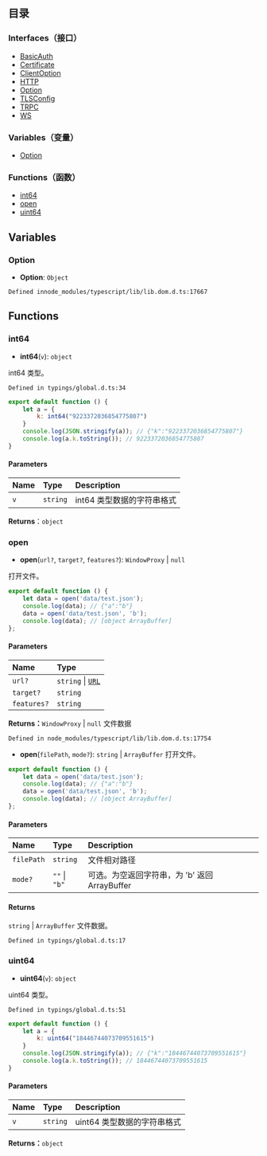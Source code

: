 ## 目录

### Interfaces（接口）
- [BasicAuth](https://cloud.tencent.com/document/product/1484/75806)
- [Certificate](https://cloud.tencent.com/document/product/1484/75807)
- [ClientOption](https://cloud.tencent.com/document/product/1484/75810)
- [HTTP](https://cloud.tencent.com/document/product/1484/75811)
- [Option](https://cloud.tencent.com/document/product/1484/75812)
- [TLSConfig](https://cloud.tencent.com/document/product/1484/75813)
- [TRPC](https://cloud.tencent.com/document/product/1484/75814)
- [WS](https://cloud.tencent.com/document/product/1484/75815)

### Variables（变量）
- [Option](#option)

### Functions（函数）
- [int64](#int64)
- [open](#open)
- [uint64](#uint64)

## Variables
[](id:option)
### Option
- **Option**: `Object`

```
Defined innode_modules/typescript/lib/lib.dom.d.ts:17667
```

## Functions

[](id:int64)
### int64
- **int64**(`v`): `object`

int64 类型。
```
Defined in typings/global.d.ts:34
```
```js
export default function () {
    let a = {
        k: int64("9223372036854775807")
    }
    console.log(JSON.stringify(a)); // {"k":"9223372036854775807"}
    console.log(a.k.toString()); // 9223372036854775807
}
```

#### Parameters

| Name | Type     | Description                |
| :--- | :------- | :------------------------- |
| `v`  | `string` | int64 类型数据的字符串格式 |

**Returns**：`object`

[](id:open)
### open
- **open**(`url?`, `target?`, `features?`): `WindowProxy` \| ``null``

打开文件。
```js
export default function () {
    let data = open('data/test.json');
    console.log(data); // {"a":"b"}
    data = open('data/test.json', 'b');
    console.log(data); // [object ArrayBuffer]
};
```

#### Parameters
| Name        | Type                                                         |
| :---------- | :----------------------------------------------------------- |
| `url?`      | `string` \| [`URL`](https://cloud.tencent.com/document/product/1484/75838l) |
| `target?`   | `string`                                                     |
| `features?` | `string`                                                     |

**Returns：**`WindowProxy` \| ``null``
文件数据
```
Defined in node_modules/typescript/lib/lib.dom.d.ts:17754
```
- **open**(`filePath`, `mode?`): `string` \| `ArrayBuffer`
打开文件。
```js
export default function () {
    let data = open('data/test.json');
    console.log(data); // {"a":"b"}
    data = open('data/test.json', 'b');
    console.log(data); // [object ArrayBuffer]
};
```

#### Parameters
| Name       | Type              | Description                                   |
| :--------- | :---------------- | :-------------------------------------------- |
| `filePath` | `string`          | 文件相对路径                                  |
| `mode?`    | ``""`` \| ``"b"`` | 可选。为空返回字符串，为 'b' 返回 ArrayBuffer |

#### Returns
`string` \| `ArrayBuffer`
文件数据。
```
Defined in typings/global.d.ts:17
```

[](id:uint64)
### uint64
- **uint64**(`v`): `object`

uint64 类型。
```
Defined in typings/global.d.ts:51
```
```js
export default function () {
    let a = {
        k: uint64("18446744073709551615")
    }
    console.log(JSON.stringify(a)); // {"k":"18446744073709551615"}
    console.log(a.k.toString()); // 18446744073709551615
}
```

#### Parameters
| Name | Type     | Description                 |
| :--- | :------- | :-------------------------- |
| `v`  | `string` | uint64 类型数据的字符串格式 |

**Returns：**`object`
